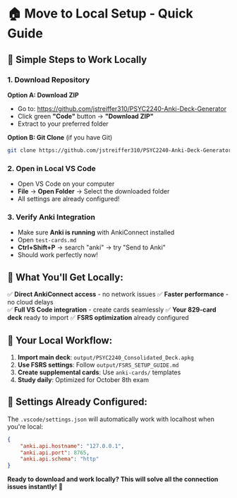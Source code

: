 # 🏠 Move to Local Setup - Quick Guide

## 🚀 Simple Steps to Work Locally

### 1. Download Repository
**Option A: Download ZIP**
- Go to: https://github.com/jstreiffer310/PSYC2240-Anki-Deck-Generator
- Click green **"Code"** button → **"Download ZIP"**
- Extract to your preferred folder

**Option B: Git Clone** (if you have Git)
```bash
git clone https://github.com/jstreiffer310/PSYC2240-Anki-Deck-Generator.git
```

### 2. Open in Local VS Code
- Open VS Code on your computer
- **File** → **Open Folder** → Select the downloaded folder
- All settings are already configured!

### 3. Verify Anki Integration
- Make sure **Anki is running** with AnkiConnect installed
- Open `test-cards.md`
- **Ctrl+Shift+P** → search "anki" → try "Send to Anki"
- Should work perfectly now!

## 🎯 What You'll Get Locally:

✅ **Direct AnkiConnect access** - no network issues
✅ **Faster performance** - no cloud delays  
✅ **Full VS Code integration** - create cards seamlessly
✅ **Your 829-card deck** ready to import
✅ **FSRS optimization** already configured

## 📁 Your Local Workflow:

1. **Import main deck**: `output/PSYC2240_Consolidated_Deck.apkg`
2. **Use FSRS settings**: Follow `output/FSRS_SETUP_GUIDE.md`
3. **Create supplemental cards**: Use `anki-cards/` templates
4. **Study daily**: Optimized for October 8th exam

## 🔧 Settings Already Configured:

The `.vscode/settings.json` will automatically work with localhost when you're local:
```json
{
    "anki.api.hostname": "127.0.0.1",
    "anki.api.port": 8765,
    "anki.api.schema": "http"
}
```

**Ready to download and work locally? This will solve all the connection issues instantly!** 🎉